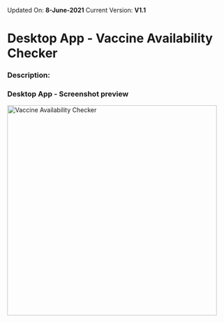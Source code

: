 Updated On: **8-June-2021**
Current Version: **V1.1**

# Desktop App - Vaccine Availability Checker
 
### Description:

### Desktop App - Screenshot preview
<img src="https://github.com/aipythonIndia/GUI_Vaccine_availability/blob/main/Images_Icons/Vaccine_availability_checker_v1.1.PNG" alt="Vaccine Availability Checker" width="480" />
